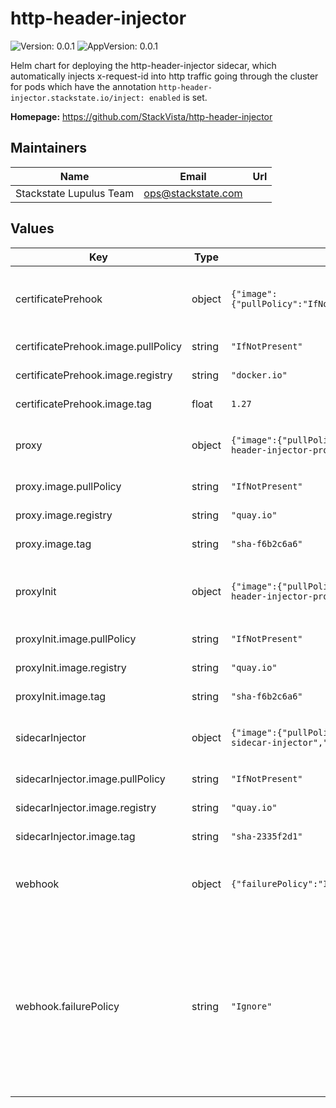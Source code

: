 # http-header-injector

![Version: 0.0.1](https://img.shields.io/badge/Version-0.0.1-informational?style=flat-square) ![AppVersion: 0.0.1](https://img.shields.io/badge/AppVersion-0.0.1-informational?style=flat-square)

Helm chart for deploying the http-header-injector sidecar, which automatically injects x-request-id into http traffic
going through the cluster for pods which have the annotation `http-header-injector.stackstate.io/inject: enabled` is set.

**Homepage:** <https://github.com/StackVista/http-header-injector>

## Maintainers

| Name | Email | Url |
| ---- | ------ | --- |
| Stackstate Lupulus Team | <ops@stackstate.com> |  |

## Values

| Key | Type | Default | Description |
|-----|------|---------|-------------|
| certificatePrehook | object | `{"image":{"pullPolicy":"IfNotPresent","registry":"docker.io","repository":"bitnami/kubectl","tag":1.27}}` | Helm prehook to setup/remove a certificate for the sidecarInjector mutationwebhook |
| certificatePrehook.image.pullPolicy | string | `"IfNotPresent"` | Policy when pulling an image |
| certificatePrehook.image.registry | string | `"docker.io"` | Registry for the docker image. |
| certificatePrehook.image.tag | float | `1.27` | The tag for the docker image |
| proxy | object | `{"image":{"pullPolicy":"IfNotPresent","registry":"quay.io","repository":"stackstate/http-header-injector-proxy","tag":"sha-f6b2c6a6"}}` | Proxy being injected into pods for rewriting http headers |
| proxy.image.pullPolicy | string | `"IfNotPresent"` | Policy when pulling an image |
| proxy.image.registry | string | `"quay.io"` | Registry for the docker image |
| proxy.image.tag | string | `"sha-f6b2c6a6"` | The tag for the docker image |
| proxyInit | object | `{"image":{"pullPolicy":"IfNotPresent","registry":"quay.io","repository":"stackstate/http-header-injector-proxy-init","tag":"sha-f6b2c6a6"}}` | InitContainer within pod which redirects traffic to the proxy container. |
| proxyInit.image.pullPolicy | string | `"IfNotPresent"` | Policy when pulling an image |
| proxyInit.image.registry | string | `"quay.io"` | Registry for the docker image |
| proxyInit.image.tag | string | `"sha-f6b2c6a6"` | The tag for the docker image |
| sidecarInjector | object | `{"image":{"pullPolicy":"IfNotPresent","registry":"quay.io","repository":"stackstate/generic-sidecar-injector","tag":"sha-2335f2d1"}}` | Service for injecting the proxy sidecar into pods |
| sidecarInjector.image.pullPolicy | string | `"IfNotPresent"` | Policy when pulling an image |
| sidecarInjector.image.registry | string | `"quay.io"` | Registry for the docker image. |
| sidecarInjector.image.tag | string | `"sha-2335f2d1"` | The tag for the docker image |
| webhook | object | `{"failurePolicy":"Ignore"}` | MutationWebhook that will be installed to inject a sidecar into pods |
| webhook.failurePolicy | string | `"Ignore"` | How should the webhook fail? Best is to use Ignore, because there is a brief moment at initialization when the hook s there but the service not. Also, putting this to fail can cause the control plane be unresponsive. |

